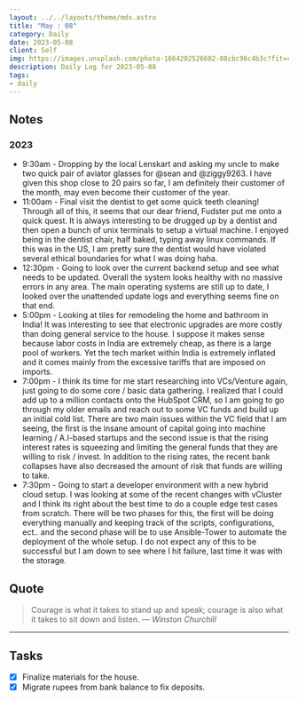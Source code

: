 ```yaml
---
layout: ../../layouts/theme/mdx.astro
title: "May : 08"
category: Daily
date: 2023-05-08
client: Self
img: https://images.unsplash.com/photo-1664202526602-08cbc96c4b3c?fit=crop&q=85&w=1400&h=700
description: Daily Log for 2023-05-08
tags:
- daily
---
```


## Notes

### 2023

- 9:30am - Dropping by the local Lenskart and asking my uncle to make two quick pair of aviator glasses for @sean and @ziggy9263. I have given this shop close to 20 pairs so far, I am definitely their customer of the month, may even become their customer of the year.  
- 11:00am - Final visit the dentist to get some quick teeth cleaning! Through all of this, it seems that our dear friend, Fudster put me onto a quick quest. It is always interesting to be drugged up by a dentist and then open a bunch of unix terminals to setup a virtual machine. I enjoyed being in the dentist chair, half baked, typing away linux commands. If this was in the US, I am pretty sure the dentist would have violated several ethical boundaries for what I was doing haha.
- 12:30pm - Going to look over the current backend setup and see what needs to be updated. Overall the system looks healthy with no massive errors in any area. The main operating systems are still up to date, I looked over the unattended update logs and everything seems fine on that end. 
- 5:00pm - Looking at tiles for remodeling the home and bathroom in India! It was interesting to see that electronic upgrades are more costly than doing general service to the house. I suppose it makes sense because labor costs in India are extremely cheap, as there is a large pool of workers. Yet the tech market within India is extremely inflated and it comes mainly from the excessive tariffs that are imposed on imports. 
- 7:00pm - I think its time for me start researching into VCs/Venture again, just going to do some core / basic data gathering. I realized that I could add up to a million contacts onto the HubSpot CRM, so I am going to go through my older emails and reach out to some VC funds and build up an initial cold list. There are two main issues within the VC field that I am seeing, the first is the insane amount of capital going into machine learning / A.I-based startups and the second issue is that the rising interest rates is squeezing and limiting the general funds that they are willing to risk / invest. In addition to the rising rates, the recent bank collapses have also decreased the amount of risk that funds are willing to take.
- 7:30pm - Going to start a developer environment with a new hybrid cloud setup. I was looking at some of the recent changes with vCluster and I think its right about the best time to do a couple edge test cases from scratch. There will be two phases for this, the first will be doing everything manually and keeping track of the scripts, configurations, ect.. and the second phase will be to use Ansible-Tower to automate the deployment of the whole setup. I do not expect any of this to be successful but I am down to see where I hit failure, last time it was with the storage.

## Quote

> Courage is what it takes to stand up and speak; courage is also what it takes to sit down and listen.
> — <cite>Winston Churchill</cite>

---

## Tasks

- [x] Finalize materials for the house.
- [x] Migrate rupees from bank balance to fix deposits.